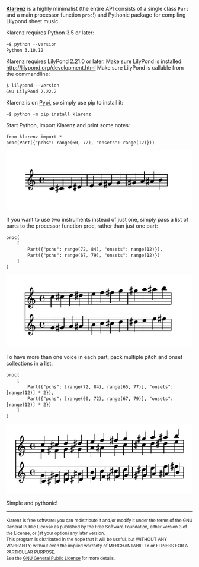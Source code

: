 
[__Klarenz__](https://en.wikipedia.org/wiki/Clarence_Barlow) is a highly minimalist (the entire API consists of a single class `Part` and a main processor function `proc`!) and Pythonic package for compiling Lilypond sheet music.

Klarenz requires Python 3.5 or later:

```
~$ python --version
Python 3.10.12
```

Klarenz requires LilyPond 2.21.0 or later.
Make sure LilyPond is installed: http://lilypond.org/development.html
Make sure LilyPond is callable from the commandline:

```
$ lilypond --version
GNU LilyPond 2.22.2
```

Klarenz is on [Pypi](https://pypi.org/project/klarenz/), so simply use pip to install it:

```
~$ python -m pip install klarenz
```

Start Python, import Klarenz and print some notes:


```
from klarenz import *
proc(Part({"pchs": range(60, 72), "onsets": range(12)}))
```
![Quick Test Klarenz Music Notation](docs/jpg/readme-example.jpg)

If you want to use two instruments instead of just one, simply pass a list of parts to the processor function proc, rather than just one part:
```
proc(
    [
        Part({"pchs": range(72, 84), "onsets": range(12)}),
        Part({"pchs": range(67, 79), "onsets": range(12)})
    ]
)
```
![Quick Test Klarenz Music Notation](docs/jpg/readme-example2.jpg)

To have more than one voice in each part, pack multiple pitch and onset collections in a list:
```
proc(
    [
        Part({"pchs": [range(72, 84), range(65, 77)], "onsets": [range(12)] * 2}),
        Part({"pchs": [range(60, 72), range(67, 79)], "onsets": [range(12)] * 2})
    ]
)
```
![Quick Test Klarenz Music Notation](docs/jpg/readme-example3.jpg)

Simple and pythonic!




- - -
<small>Klarenz is free software: you can redistribute it and/or modify it under the terms of the GNU General Public License as published by the Free Software Foundation, either version 3 of the License, or (at your option) any later version.<br>
This program is distributed in the hope that it will be useful, but WITHOUT ANY WARRANTY; without even the implied warranty of MERCHANTABILITY or FITNESS FOR A PARTICULAR PURPOSE.<br>
See the [GNU General Public License](http://www.gnu.org/licenses/) for more details.</small>
